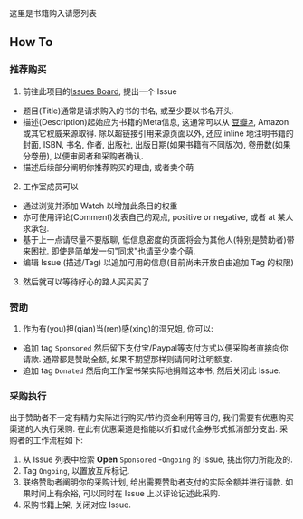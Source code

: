 这里是书籍购入请愿列表

## How To

### 推荐购买

1. 前往此项目的[Issues Board](https://github.com/scau-sidc/genius-tax/issues), 提出一个 Issue
  * 题目(Title)通常是请求购入的书的书名, 或至少要以书名开头.
  * 描述(Description)起始应为书籍的Meta信息, 这通常可以从 [豆瓣↗](https://book.douban.com/search), Amazon 或其它权威来源取得. 除以超链接引用来源页面以外, 还应 inline 地注明书籍的 封面, ISBN, 书名, 作者, 出版社, 出版日期(如果书籍有不同版次), 卷册数(如果分卷册), 以便审阅者和采购者确认.
  * 描述后续部分阐明你推荐购买的理由, 或者卖个萌
2. 工作室成员可以
  * 通过浏览并添加 Watch 以增加此条目的权重
  * 亦可使用评论(Comment)发表自己的观点, positive or negative, 或者 at 某人求承包.
  * 基于上一点请尽量不要版聊, 低信息密度的页面将会为其他人(特别是赞助者)带来困扰. 即使是简单发一句"同求"也请至少卖个萌.
  * 编辑 Issue (描述/Tag) 以追加可用的信息(目前尚未开放自由追加 Tag 的权限)
3. 然后就可以等待好心的路人买买买了
  
### 赞助

1. 作为有(you)担(qian)当(ren)感(xing)的湿兄姐, 你可以:
  * 追加 tag `Sponsored` 然后留下支付宝/Paypal等支付方式以便采购者直接向你请款. 通常都是赞助全额, 如果不期望那样则请同时注明额度.
  * 追加 tag `Donated` 然后向工作室书架实际地捐赠这本书, 然后关闭此 Issue.
  
### 采购执行

出于赞助者不一定有精力实际进行购买/节约资金利用等目的, 我们需要有优惠购买渠道的人执行采购. 在此有优惠渠道是指能以折扣或代金券形式抵消部分支出. 采购者的工作流程如下:

1. 从 Issue 列表中检索 **Open** `Sponsored` -`Ongoing` 的 Issue, 挑出你力所能及的.
2. Tag `Ongoing`, 以置放互斥标记.
3. 联络赞助者阐明你的采购计划, 给出需要赞助者支付的实际金额并进行请款. 如果时间上有余裕, 可以同时在 Issue 上以评论记述此采购.
4. 采购书籍上架, 关闭对应 Issue.

